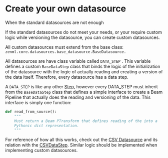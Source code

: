 # Create your own datasource

When the standard datasources are not enough

If the standard datasources do not meet your needs, or your require custom logic while versioning the datasource, you can create custom datasources. 

All custom datasources must extend from the base class: `zenml.core.datasources.base_datasource.BaseDatasource.`

All datasources are have class variable called `DATA_STEP` . This variable defines a custom `BaseDataStep` class that binds the logic of the initialization of the datasource with the logic of actually reading and creating a version of the data itself. Therefore, every datasource has a data step. 

A `DATA_STEP` is like any other [Step](../steps/creating-custom-steps.md), however every DATA\_STEP must inherit from the `BaseDataStep` class that defines a simple interface to create a Beam Pipeline that actually does the reading and versioning of the data. This interface is simply one function:

```python
def read_from_source():
    """
    Must return a Beam PTransform that defines reading of the into a 
    Pythonic dict representation.
    """
```

For reference of how all this works, check out the [CSV Datasource](https://github.com/maiot-io/zenml/blob/main/zenml/core/datasources/csv_datasource.py) and its relation with the [CSVDataStep](https://github.com/maiot-io/zenml/blob/main/zenml/core/steps/data/csv_data_step.py). Similar logic should be implemented when implementing custom datasources.

